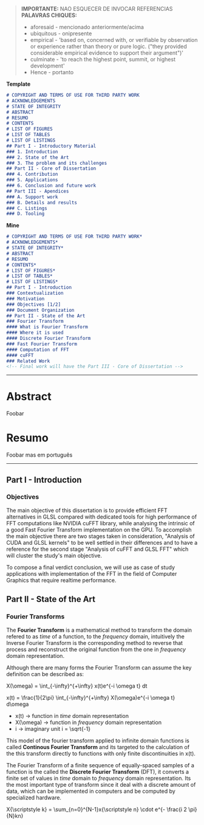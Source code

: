 > **IMPORTANTE:** NAO ESQUECER DE INVOCAR REFERENCIAS  
> **PALAVRAS CHIQUES:**
> - aforesaid - mencionado anteriormente/acima
> - ubiquitous - onipresente
> - empirical - 'based on, concerned with, or verifiable by observation or experience rather than theory or pure logic. ("they provided considerable empirical evidence to support their argument")'
> - culminate -  'to reach the highest point, summit, or highest development'
> - Hence - portanto

<!-- =============== TEMPLATE =============== -->

**Template**
```md
# COPYRIGHT AND TERMS OF USE FOR THIRD PARTY WORK
# ACKNOWLEDGEMENTS
# STATE OF INTEGRITY
# ABSTRACT
# RESUMO
# CONTENTS
# LIST OF FIGURES
# LIST OF TABLES
# LIST OF LISTINGS
## Part I - Introductory Material
### 1. Introduction
### 2. State of the Art
### 3. The problem and its challenges
## Part II - Core of Dissertation
### 4. Contribution
### 5. Applications
### 6. Conclusion and future work
## Part III - Apendices
### A. Support work
### B. Details and results
### C. Listings
### D. Tooling
```

<!-- ================= MINE ================= -->

**Mine**
```md
# COPYRIGHT AND TERMS OF USE FOR THIRD PARTY WORK*
# ACKNOWLEDGEMENTS*
# STATE OF INTEGRITY*
# ABSTRACT
# RESUMO
# CONTENTS*
# LIST OF FIGURES*
# LIST OF TABLES*
# LIST OF LISTINGS*
## Part I - Introduction
### Contextualization
### Motivation
### Objectives [1/2]
### Document Organization
## Part II - State of the Art
### Fourier Transform
#### What is Fourier Transform
#### Where it is used
#### Discrete Fourier Transform
### Fast Fourier Transform
#### Computation of FFT
#### cuFFT
### Related Work
<!-- Final work will have the Part III - Core of Dissertation -->
```

___
# Abstract
Foobar
# Resumo
Foobar mas em português

___
## Part I - Introduction
### Objectives

<!--
**Objetivos de alto nivel:**

1. Explicar em um primeiro paragrafo o que quero com esta dissertação:
- Explorar os graus de performance de fft em aplicações em concreto, comparando ferramentas dedicadas para alta performance desses algoritmos, com implementações especializadas

Informar:
- que esta dissertação irá focar em implementaçoes de fft baseadas no algoritmo de divide and conquer de Cooley–Tukey 

**Objetivos de baixo nivel / O que vamos fazer em concreto:**

e que um dos principais objetivos vai ser otimizar a utilização destes algoritmos em tempo real nos casos de estudo, que vao estar principalmente no dominio de computação gráfica (apesar de haver diversas outras áreas qe podiam ser estudadas)

Similarly, many studies have their work focused on the optimized computation of the FFT
-->

The main objective of this dissertation is to provide efficient FFT alternatives in GLSL compared with dedicated tools for high performance of FFT computations like NVIDIA cuFFT library, while analysing the intrinsic of a good Fast Fourier Transform implementation on the GPU.
To accomplish the main objective there are two stages taken in consideration, "Analysis of CUDA and GLSL kernels" to be well settled in their differences and to have a reference for the second stage "Analysis of cuFFT and GLSL FFT" which will cluster the study's main objective.

To compose a final verdict conclusion, we will use as case of study applications with implementation of the FFT in the field of Computer Graphics that require realtime performance.


## Part II - State of the Art
### Fourier Transforms

<!-- What is Fourier Transform -->

The **Fourier Transform** is a mathematical method to transform the domain refered to as *time* of a function, to the *frequency* domain, intuitively the Inverse Fourier Transform is the corresponding method to reverse that process and reconstruct the original function from the one in *frequency* domain representation.

Although there are many forms the Fourier Transform can assume the key definition can be described as:

<!-- Forward Fourier Transform -->
X(\omega) = \int_{-\infty}^{+\infty} x(t)e^{-i \omega t} dt
<!-- Inverse Fourier Transform -->
x(t) = \frac{1}{2\pi} \int_{-\infty}^{+\infty} X(\omega)e^{-i \omega t} d\omega

- x(t) -> function in *time* domain representation  
- X(\omega) -> function in *frequency* domain representation  
- i -> imaginary unit i = \sqrt{-1}  

<!-- TODO: Onde é usado -->

This model of the fourier transform applied to infinite domain functions is called **Continous Fourier Transform** and its targeted to the calculation of the this transform directly to functions with only finite discontinuities in x(t). <!-- (|x(\alpha+)-x(\alpha-)|<\infty ) -->

<!-- Discrete Fourier Transform -->

The Fourier Transform of a finite sequence of equally-spaced samples of a function is the called the **Discrete Fourier Transform** (DFT), it converts a finite set of values in *time* domain to *frequency* domain representation. Its the most important type of transform since it deal with a discrete amount of data, which can be implemented in computers and be computed by specialized hardware.

<!-- Forward Discrete Fourier Transform -->
X{\scriptstyle k} = \sum_{n=0}^{N-1}x{\scriptstyle n} \cdot e^{- \frac{i 2 \pi}{N}kn}
<!-- Inverse Discrete Fourier Transform -->


<!-- "computes to the domain of complex numbers" -->

<!-- - Discrete Fourier Transform -->
<!-- - Continuous Fourier Transform -->
<!--
1. Explicar o que é Fourier Transform
    - O que é
    - Para que serve
    - Definição
    - Onde é usado
    - isto eventualmente vai mencionar o que são Continuous Fourier Transforms e Discrete Fourier Transforms
2. Explicar de que forma Fourier Transforms são uteis e aplicadas no mundo real
3. Começar a falar de DFT e reparar que a solução é O(N^2)
-->